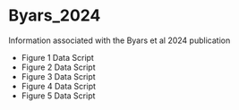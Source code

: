 # Byars_2024
Information associated with the Byars et al 2024 publication

* Figure 1
  Data
  Script
* Figure 2
  Data
  Script
* Figure 3
  Data
  Script
* Figure 4
  Data
  Script
* Figure 5
  Data
  Script
